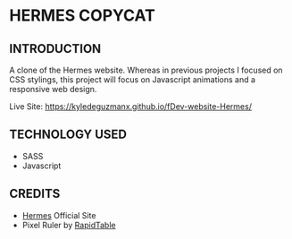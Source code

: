 # HERMES COPYCAT

## INTRODUCTION
A clone of the Hermes website. Whereas in previous projects I focused on CSS stylings, this project will focus on Javascript animations and a responsive web design.  

Live Site: https://kyledeguzmanx.github.io/fDev-website-Hermes/  

## TECHNOLOGY USED
- SASS   
- Javascript  

## CREDITS
- [Hermes](https://hermes.com/) Official Site   
- Pixel Ruler by [RapidTable](https://www.rapidtables.com/web/tools/pixel-ruler.html)   